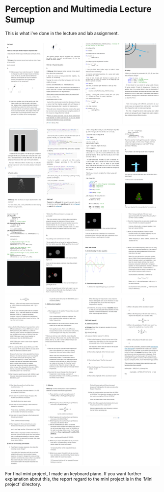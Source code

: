# Perception and Multimedia Lecture Sumup

This is what i've done in the lecture and lab assignment.

<img src="images/lab1.PNG">
<img src="images/lab2.PNG">
<img src="images/lab3.PNG">
<img src="images/lab4.PNG">
<img src="images/lab5.PNG">

For final mini project, I made an keyboard piano. 
If you want further explanation about this, the report regard to the mini project is in the 'Mini project' directory.
